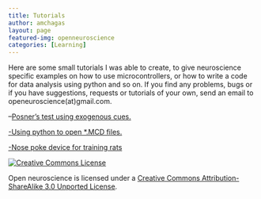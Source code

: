 ```yaml
---
title: Tutorials
author: amchagas
layout: page
featured-img: openneuroscience
categories: [Learning]
---
```


Here are some small tutorials I was able to create, to give neuroscience specific examples on how to use microcontrollers, or how to write a code for data analysis using python and so on. If you find any problems, bugs or if you have suggestions, requests or tutorials of your own, send an email to openeuroscience(at)gmail.com.

&#8211;[Posner&#8217;s test using exogenous cues.](http://openeuroscience.wordpress.com/tutorials/human-psychophysics-using-arduino/ "Human psychophysics using Arduino")

[-Using python to open *.MCD files.](http://openeuroscience.wordpress.com/tutorials/opening-mcd-files-with-python/ "Opening MCD files with python")

[-Nose poke device for training rats](http://openeuroscience.wordpress.com/tutorials/nose-poke-device-for-rats-using-arduino-and-3d-printed-parts/ "Nose poke device for rats using arduino and 3d printed parts")

<a href="http://creativecommons.org/licenses/by-sa/3.0/deed.en_US" rel="license"><img style="border-width:0;" src="https://i2.wp.com/i.creativecommons.org/l/by-sa/3.0/88x31.png?w=800" alt="Creative Commons License" data-recalc-dims="1" /></a>

Open neuroscience is licensed under a <a href="http://creativecommons.org/licenses/by-sa/3.0/deed.en_US" rel="license">Creative Commons Attribution-ShareAlike 3.0 Unported License</a>.
